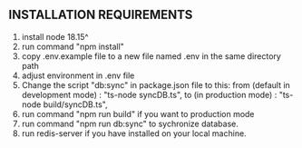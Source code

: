 ## INSTALLATION REQUIREMENTS

1. install node 18.15^
2. run command "npm install"
3. copy .env.example file to a new file named .env in the same directory path
4. adjust environment in .env file
5. Change the script "db:sync" in package.json file to this:
   from (default in development mode) : "ts-node syncDB.ts",
   to (in production mode) : "ts-node build/syncDB.ts",
6. run command "npm run build" if you want to production mode
7. run command "npm run db:sync" to sychronize database.
8. run redis-server if you have installed on your local machine.
